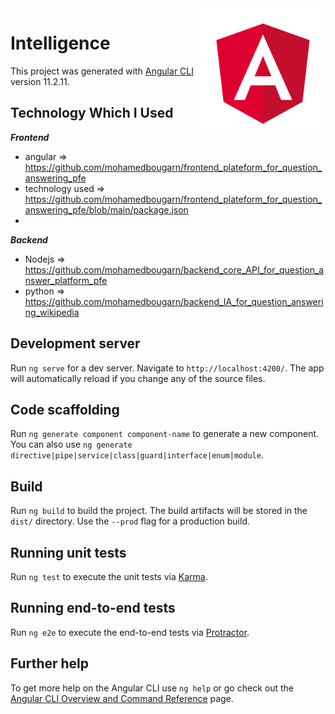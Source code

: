 <img src="angular.png" width=200 height=200 align="right">

# Intelligence

This project was generated with [Angular CLI](https://github.com/angular/angular-cli) version 11.2.11.

## Technology Which I Used

 ***Frontend***
   - angular => https://github.com/mohamedbougarn/frontend_plateform_for_question_answering_pfe
   - technology used => https://github.com/mohamedbougarn/frontend_plateform_for_question_answering_pfe/blob/main/package.json
   - 
 ***Backend***
   - Nodejs => https://github.com/mohamedbougarn/backend_core_API_for_question_answer_platform_pfe 
   - python => https://github.com/mohamedbougarn/backend_IA_for_question_answering_wikipedia

## Development server

Run `ng serve` for a dev server. Navigate to `http://localhost:4200/`. The app will automatically reload if you change any of the source files.

## Code scaffolding

Run `ng generate component component-name` to generate a new component. You can also use `ng generate directive|pipe|service|class|guard|interface|enum|module`.

## Build

Run `ng build` to build the project. The build artifacts will be stored in the `dist/` directory. Use the `--prod` flag for a production build.

## Running unit tests

Run `ng test` to execute the unit tests via [Karma](https://karma-runner.github.io).

## Running end-to-end tests

Run `ng e2e` to execute the end-to-end tests via [Protractor](http://www.protractortest.org/).

## Further help

To get more help on the Angular CLI use `ng help` or go check out the [Angular CLI Overview and Command Reference](https://angular.io/cli) page.
